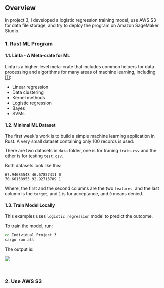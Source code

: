 ## Overview
In project 3, I developed a logistic regression training model, use AWS S3 for data file storage, and try to deploy the program on Amazon SageMaker Studio.



### 1. Rust ML Program

#### 1.1. Linfa - A Meta-crate for ML

Linfa is a higher-level meta-crate that includes common helpers for data processing and algorithms for many areas of machine learning, including [[1]](https://blog.logrocket.com/machine-learning-in-rust-using-linfa/):

- Linear regression
- Data clustering
- Kernel methods
- Logistic regression
- Bayes
- SVMs

#### 1.2. Minimal ML Dataset

The first week's work is to build a simple machine learning application in Rust. A very small dataset containing only 100 records is used.

There are two datasets in ```data``` folder, one is for traning ```train.csv``` and the other is for testing ```test.csv```.

Both datasets look like this:

```
67.94685548	46.67857411	0
70.66150955	92.92713789	1
```

Where, the first and the second columns are the two ```features```, and the last column is the ```target```, and ```1``` is for acceptance, and ```0``` means denied.


#### 1.3. Train Model Locally

This examples uses ```logistic regression``` model to predict the outcome.

To train the model, run:

```sh
cd Individual_Project_3
cargo run all
```

The output is:

![](../images/indi3_%20(1).png)

</br>

### 2. Use AWS S3
